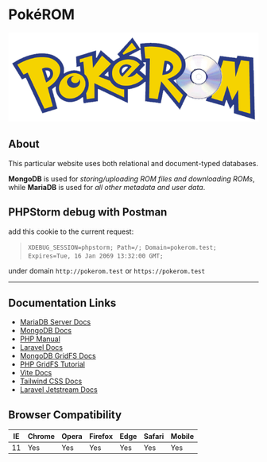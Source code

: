 # Pok&eacute;ROM

![pokerom-logo](./private/pokerom_logo.png "Pok&eacute;ROM")

[comment]: <> (https://github.com/bag33188/pokerom)

## About

This particular website uses both relational and document-typed databases. 

**MongoDB** is used for _storing/uploading ROM files and downloading ROMs_, 
while **MariaDB** is used for _all other metadata and user data_.

## PHPStorm debug with Postman

add this cookie to the current request:
> `XDEBUG_SESSION=phpstorm; Path=/; Domain=pokerom.test; Expires=Tue, 16 Jan 2069 13:32:00 GMT;`

under domain `http://pokerom.test` or `https://pokerom.test`

________

## Documentation Links

* [MariaDB Server Docs][]
* [MongoDB Docs][]
* [PHP Manual][]
* [Laravel Docs][]
* [MongoDB GridFS Docs][]
* [PHP GridFS Tutorial][]
* [Vite Docs][]
* [Tailwind CSS Docs][]
* [Laravel Jetstream Docs][]

[MariaDB Server Docs]: https://mariadb.com/kb/en/documentation/ "v10.9.3"
[MongoDB Docs]: https://www.mongodb.com/docs/manual/ "v6.0"
[PHP Manual]: https://www.php.net/manual/en/ "v8.1.6"
[Laravel Docs]: https://laravel.com/docs/9.x/ "v9.x"
[MongoDB GridFS Docs]: https://www.mongodb.com/docs/manual/core/gridfs/ "v6.0"
[PHP GridFS Tutorial]: https://www.mongodb.com/docs/php-library/v1.13/tutorial/gridfs/ "v1.13"
[Vite Docs]: https://vitejs.dev/guide "v3.1.3"
[Tailwind CSS Docs]: https://tailwindcss.com/docs "v3.1.8"
[Laravel Jetstream Docs]: https://jetstream.laravel.com/2.x/introduction.html "v2.12.3"

[//]: # "## Database Links:"
[//]: # ([mongodb php driver page]: https://www.php.net/manual/en/mongodb.installation.pecl.php)
[//]: # ([mongodb pecl extension]: https://pecl.php.net/package/mongodb "v1.13.0 - ts-x64, windows")
[//]: # ([php mongodb vendor manual]: https://www.php.net/manual/en/set.mongodb.php)
[//]: # ([php mongodb driver tutorial]: https://www.php.net/manual/en/mongodb.tutorial.library.php)
[//]: # ([mongodb php driver docs]: https://www.mongodb.com/docs/drivers/php/)

[comment]: <> "`db.rom.chunks.countDocuments() == 88628`"

Browser Compatibility
---------------------
| IE  | Chrome | Opera | Firefox | Edge | Safari | Mobile |
|-----|--------|-------|---------|------|--------|--------|
| 11  | Yes    | Yes   | Yes     | Yes  | Yes    | Yes    |


[//]: # (pokerom image archive sources)
[pokerom_logo_website]: https://lostmediawiki.com/Pok%C3%A9ROM_%28partially_lost_Pok%C3%A9mon_edutainment_series;_2000%29 "website containing original pokerom image asset"
[pokerom_logo_image]: https://lostmediawiki.com/images/3/32/Pokerom_title.png "original image for pokerom"
